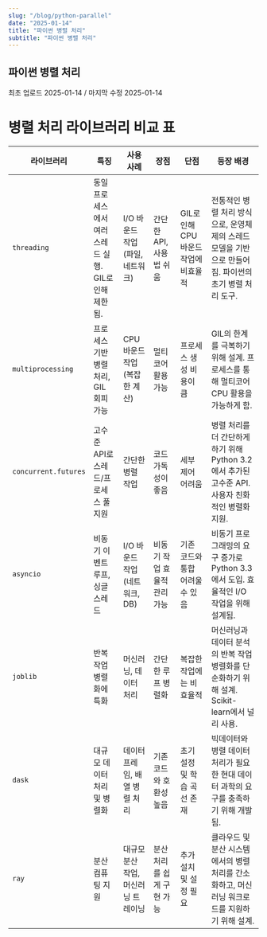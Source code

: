 ```yaml
---
slug: "/blog/python-parallel"
date: "2025-01-14"
title: "파이썬 병렬 처리"
subtitle: "파이썬 병렬 처리"
---
```


## **파이썬 병렬 처리**

<p class="text-time">최초 업로드 2025-01-14 / 마지막 수정 2025-01-14</p>

# 병렬 처리 라이브러리 비교 표

| **라이브러리**       | **특징**                                               | **사용 사례**                       | **장점**                     | **단점**                              | **등장 배경**                                                                                          |
| -------------------- | ------------------------------------------------------ | ----------------------------------- | ---------------------------- | ------------------------------------- | ------------------------------------------------------------------------------------------------------ |
| `threading`          | 동일 프로세스에서 여러 스레드 실행. GIL로 인해 제한됨. | I/O 바운드 작업 (파일, 네트워크)    | 간단한 API, 사용법 쉬움      | GIL로 인해 CPU 바운드 작업에 비효율적 | 전통적인 병렬 처리 방식으로, 운영체제의 스레드 모델을 기반으로 만들어짐. 파이썬의 초기 병렬 처리 도구. |
| `multiprocessing`    | 프로세스 기반 병렬 처리, GIL 회피 가능                 | CPU 바운드 작업 (복잡한 계산)       | 멀티코어 활용 가능           | 프로세스 생성 비용이 큼               | GIL의 한계를 극복하기 위해 설계. 프로세스를 통해 멀티코어 CPU 활용을 가능하게 함.                      |
| `concurrent.futures` | 고수준 API로 스레드/프로세스 풀 지원                   | 간단한 병렬 작업                    | 코드 가독성이 좋음           | 세부 제어 어려움                      | 병렬 처리를 더 간단하게 하기 위해 Python 3.2에서 추가된 고수준 API. 사용자 친화적인 병렬화 지원.       |
| `asyncio`            | 비동기 이벤트 루프, 싱글 스레드                        | I/O 바운드 작업 (네트워크, DB)      | 비동기 작업 효율적 관리 가능 | 기존 코드와 통합 어려울 수 있음       | 비동기 프로그래밍의 요구 증가로 Python 3.3에서 도입. 효율적인 I/O 작업을 위해 설계됨.                  |
| `joblib`             | 반복 작업 병렬화에 특화                                | 머신러닝, 데이터 처리               | 간단한 루프 병렬화           | 복잡한 작업에는 비효율적              | 머신러닝과 데이터 분석의 반복 작업 병렬화를 단순화하기 위해 설계. Scikit-learn에서 널리 사용.          |
| `dask`               | 대규모 데이터 처리 및 병렬화                           | 데이터프레임, 배열 병렬 처리        | 기존 코드와 호환성 높음      | 초기 설정 및 학습 곡선 존재           | 빅데이터와 병렬 데이터 처리가 필요한 현대 데이터 과학의 요구를 충족하기 위해 개발됨.                   |
| `ray`                | 분산 컴퓨팅 지원                                       | 대규모 분산 작업, 머신러닝 트레이닝 | 분산 처리를 쉽게 구현 가능   | 추가 설치 및 설정 필요                | 클라우드 및 분산 시스템에서의 병렬 처리를 간소화하고, 머신러닝 워크로드를 지원하기 위해 설계.          |
